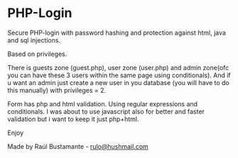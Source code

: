 # PHP-Login
Secure PHP-login with password hashing and protection against html, java and sql injections. 

Based on privileges. 

There is guests zone (guest.php), user zone (user.php) and admin zone(ofc you can have these 3 users within the same page using conditionals).
And if u want an admin just create a new user in you database (you will have to do this manually) with privileges = 2.

Form has php and html validation. Using regular expressions and conditionals. I was about to use javascript also for better and
faster validation but i want to keep it just php+html.

Enjoy

Made by Raúl Bustamante - rulo@hushmail.com



